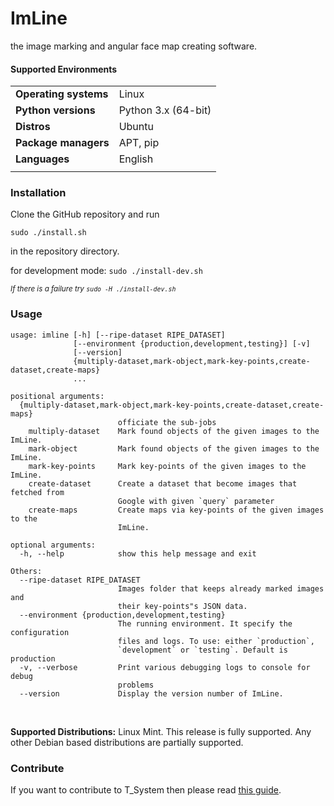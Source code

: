 # ImLine

the image marking and angular face map creating software.

#### Supported Environments

|                         |                                         |
|-------------------------|-----------------------------------------|
| **Operating systems**   | Linux                                   |
| **Python versions**     | Python 3.x (64-bit)                     |
| **Distros**             | Ubuntu                                |
| **Package managers**    | APT, pip                                |
| **Languages**           | English                                 |
|                         |                                         |

### Installation

Clone the GitHub repository and run

```Shell
sudo ./install.sh
```

in the repository directory.

for development mode: `sudo ./install-dev.sh`


<sup><i>If there is a failure try `sudo -H ./install-dev.sh`</i></sup>

### Usage

```
usage: imline [-h] [--ripe-dataset RIPE_DATASET]
              [--environment {production,development,testing}] [-v]
              [--version]
              {multiply-dataset,mark-object,mark-key-points,create-dataset,create-maps}
              ...

positional arguments:
  {multiply-dataset,mark-object,mark-key-points,create-dataset,create-maps}
                        officiate the sub-jobs
    multiply-dataset    Mark found objects of the given images to the ImLine.
    mark-object         Mark found objects of the given images to the ImLine.
    mark-key-points     Mark key-points of the given images to the ImLine.
    create-dataset      Create a dataset that become images that fetched from
                        Google with given `query` parameter
    create-maps         Create maps via key-points of the given images to the
                        ImLine.

optional arguments:
  -h, --help            show this help message and exit

Others:
  --ripe-dataset RIPE_DATASET
                        Images folder that keeps already marked images and
                        their key-points"s JSON data.
  --environment {production,development,testing}
                        The running environment. It specify the configuration
                        files and logs. To use: either `production`,
                        `development` or `testing`. Default is production
  -v, --verbose         Print various debugging logs to console for debug
                        problems
  --version             Display the version number of ImLine.
```

<br>


**Supported Distributions:** Linux Mint. This release is fully supported. Any other Debian based distributions are partially supported.

### Contribute

If you want to contribute to T_System then please read [this guide]().
